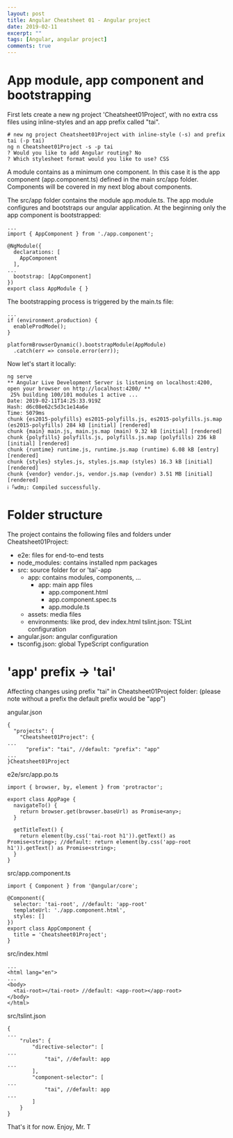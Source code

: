 ```yaml
---
layout: post
title: Angular Cheatsheet 01 - Angular project
date: 2019-02-11
excerpt: ""
tags: [Angular, angular project]
comments: true
---
```


# App module, app component and bootstrapping
First lets create a new ng project 'Cheatsheet01Project', with no extra css files using inline-styles and an app prefix called "tai".

```console
# new ng project Cheatsheet01Project with inline-style (-s) and prefix tai (-p tai)
ng n Cheatsheet01Project -s -p tai
? Would you like to add Angular routing? No
? Which stylesheet format would you like to use? CSS
```

A module contains as a minimum one component. In this case it is the app component (app.component.ts) defined in the main src/app folder. Components will be covered in my next blog about components.

The src/app folder contains the module app.module.ts. The app module configures and bootstraps our angular application. At the beginning only the app component is bootstrapped:

```
...
import { AppComponent } from './app.component';

@NgModule({
  declarations: [
    AppComponent
  ],
...
  bootstrap: [AppComponent]
})
export class AppModule { }
```

The bootstrapping process is triggered by the main.ts file:

```
...
if (environment.production) {
  enableProdMode();
}

platformBrowserDynamic().bootstrapModule(AppModule)
  .catch(err => console.error(err));
```

Now let's start it locally:
```
ng serve
** Angular Live Development Server is listening on localhost:4200, open your browser on http://localhost:4200/ **
 25% building 100/101 modules 1 active ...
Date: 2019-02-11T14:25:33.919Z
Hash: d6c08e62c5d3c1e14a6e
Time: 5079ms
chunk {es2015-polyfills} es2015-polyfills.js, es2015-polyfills.js.map (es2015-polyfills) 284 kB [initial] [rendered]
chunk {main} main.js, main.js.map (main) 9.32 kB [initial] [rendered]
chunk {polyfills} polyfills.js, polyfills.js.map (polyfills) 236 kB [initial] [rendered]
chunk {runtime} runtime.js, runtime.js.map (runtime) 6.08 kB [entry] [rendered]
chunk {styles} styles.js, styles.js.map (styles) 16.3 kB [initial] [rendered]
chunk {vendor} vendor.js, vendor.js.map (vendor) 3.51 MB [initial] [rendered]
ℹ ｢wdm｣: Compiled successfully.
```

# Folder structure
The project contains the following files and folders under Cheatsheet01Project:
- e2e: files for end-to-end tests
- node_modules: contains installed npm packages
- src: source folder for or 'tai'-app
  - app: contains modules, components, ...
    - app: main app files
      - app.component.html
      - app.component.spec.ts
      - app.module.ts
  - assets: media files
  - environments: like prod, dev
  index.html
  tslint.json: TSLint configuration
- angular.json: angular configuration
- tsconfig.json: global TypeScript configuration

# 'app' prefix -> 'tai'
Affecting changes using prefix "tai" in Cheatsheet01Project folder:
(please note without a prefix the default prefix would be "app")

angular.json
```
{
  "projects": {
    "Cheatsheet01Project": {
...
      "prefix": "tai", //default: "prefix": "app"
...
}Cheatsheet01Project
```

e2e/src/app.po.ts
```
import { browser, by, element } from 'protractor';

export class AppPage {
  navigateTo() {
    return browser.get(browser.baseUrl) as Promise<any>;
  }

  getTitleText() {
    return element(by.css('tai-root h1')).getText() as Promise<string>; //default: return element(by.css('app-root h1')).getText() as Promise<string>;
  }
}
```

src/app.component.ts
```
import { Component } from '@angular/core';

@Component({
  selector: 'tai-root', //default: 'app-root'
  templateUrl: './app.component.html',
  styles: []
})
export class AppComponent {
  title = 'Cheatsheet01Project';
}
```

src/index.html
```
...
<html lang="en">
...
<body>
  <tai-root></tai-root> //default: <app-root></app-root>
</body>
</html>
```

src/tslint.json
```
{
...
    "rules": {
        "directive-selector": [
...
            "tai", //default: app
...
        ],
        "component-selector": [
...
            "tai", //default: app
...
        ]
    }
}

```

That's it for now. Enjoy, Mr. T
